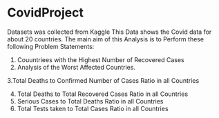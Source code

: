 # CovidProject
Datasets was collected from Kaggle 
This Data shows the Covid data for about 20 countries.
The main aim of this Analysis is to Perform these following Problem Statements:
1. Couuntriees with the Highest Number of Recovered Cases
2. Analysis of the Worst Affected Countries.

3.Total Deaths to Confirmed Number of Cases Ratio in all Countries

4. Total Deaths to Total Recovered Cases Ratio in all Countries
5. Serious Cases to Total Deaths Ratio in all Countries
6. Total Tests taken to Total Cases Ratio in all Countries 
